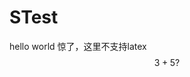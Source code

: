 <script type="text/javascript" src="http://cdn.mathjax.org/mathjax/latest/MathJax.js?config=default"> </script>
# STest
hello world
惊了，这里不支持latex
$$3+5?$$
